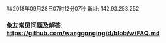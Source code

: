 ##2018年09月28日07时12分07秒 新址: 142.93.253.252
### 兔友常见问题及解答: https://github.com/wanggonging/d/blob/w/FAQ.md
